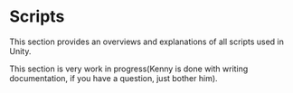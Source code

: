 # Scripts

This section provides an overviews and explanations of all scripts used in Unity.

This section is very work in progress(Kenny is done with writing documentation, if you have a question, just bother him).